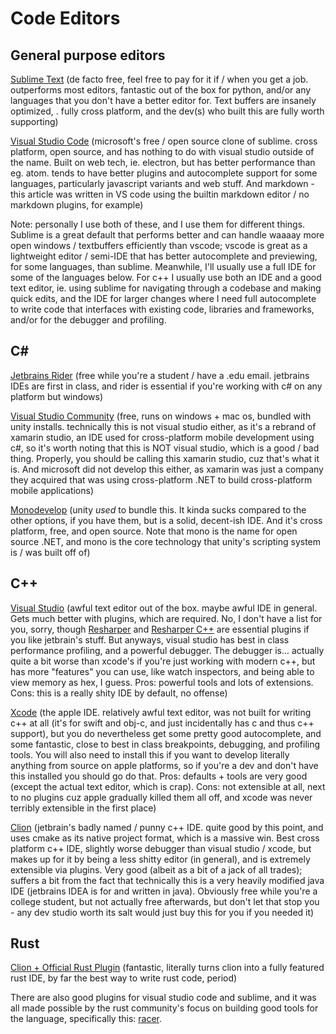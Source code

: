 # Code Editors

## General purpose editors

[Sublime Text](https://www.sublimetext.com/) (de facto free, feel free to pay for it if / when you get a job. outperforms most editors, fantastic out of the box for python, and/or any languages that you don't have a better editor for. Text buffers are insanely optimized, . fully cross platform, and the dev(s) who built this are fully worth supporting)


[Visual Studio Code](https://code.visualstudio.com/) (microsoft's free / open source clone of sublime. cross platform, open source, and has nothing to do with visual studio outside of the name. Built on web tech, ie. electron, but has better performance than eg. atom. tends to have better plugins and autocomplete support for some languages, particularly javascript variants and web stuff. And markdown - this article was written in VS code using the builtin markdown editor / no markdown plugins, for example)

Note: personally I use both of these, and I use them for different things. Sublime is a great default that performs better and can handle waaaay more open windows / textbuffers efficiently than vscode; vscode is great as a lightweight editor / semi-IDE that has better autocomplete and previewing, for some languages, than sublime. Meanwhile, I'll usually use a full IDE for some of the languages below. For c++ I usually use both an IDE and a good text editor, ie. using sublime for navigating through a codebase and making quick edits, and the IDE for larger changes where I need full autocomplete to write code that interfaces with existing code, libraries and frameworks, and/or for the debugger and profiling.

## C#

[Jetbrains Rider](https://www.jetbrains.com/rider/) (free while you're a student / have a .edu email. jetbrains IDEs are first in class, and rider is essential if you're working with c# on any platform but windows)

[Visual Studio Community](https://visualstudio.microsoft.com/vs/community/) (free, runs on windows + mac os, bundled with unity installs. technically this is not visual studio either, as it's a rebrand of xamarin studio, an IDE used for cross-platform mobile development using c#, so it's worth noting that this is NOT visual studio, which is a good / bad thing. Properly, you should be calling this xamarin studio, cuz that's what it is. And microsoft did not develop this either, as xamarin was just a company they acquired that was using cross-platform .NET to build cross-platform mobile applications)

[Monodevelop](https://www.monodevelop.com/) (unity *used* to bundle this. It kinda sucks compared to the other options, if you have them, but is a solid, decent-ish IDE. And it's cross platform, free, and open source. Note that mono is the name for open source .NET, and mono is the core technology that unity's scripting system is / was built off of)

## C++

[Visual Studio](https://visualstudio.microsoft.com/downloads/) (awful text editor out of the box. maybe awful IDE in general. Gets much better with plugins, which are required. No, I don't have a list for you, sorry, though [Resharper](https://www.jetbrains.com/resharper/) and [Resharper C++](https://www.jetbrains.com/resharper-cpp/) are essential plugins if you like jetbrain's stuff. But anyways, visual studio has best in class performance profiling, and a powerful debugger. The debugger is... actually quite a bit worse than xcode's if you're just working with modern c++, but has more "features" you can use, like watch inspectors, and being able to view memory as hex, I guess. Pros: powerful tools and lots of extensions. Cons: this is a really shity IDE by default, no offense)

[Xcode](https://developer.apple.com/xcode/) (the apple IDE. relatively awful text editor, was not built for writing c++ at all (it's for swift and obj-c, and just incidentally has c and thus c++ support), but you do nevertheless get some pretty good autocomplete, and some fantastic, close to best in class breakpoints, debugging, and profiling tools. You will also need to install this if you want to develop literally anything from source on apple platforms, so if you're a dev and don't have this installed you should go do that. Pros: defaults + tools are very good (except the actual text editor, which is crap). Cons: not extensible at all, next to no plugins cuz apple gradually killed them all off, and xcode was never terribly extensible in the first place)

[Clion](https://www.jetbrains.com/clion) (jetbrain's badly named / punny c++ IDE. quite good by this point, and uses cmake as its native project format, which is a massive win. Best cross platform c++ IDE, slightly worse debugger than visual studio / xcode, but makes up for it by being a less shitty editor (in general), and is extremely extensible via plugins. Very good (albeit as a bit of a jack of all trades); suffers a bit from the fact that technically this is a very heavily modified java IDE (jetbrains IDEA is for and written in java). Obviously free while you're a college student, but not actually free afterwards, but don't let that stop you - any dev studio worth its salt would just buy this for you if you needed it)


## Rust

[Clion + Official Rust Plugin](https://plugins.jetbrains.com/plugin/8182-rust) (fantastic, literally turns clion into a fully featured rust IDE, by far the best way to write rust code, period)

There are also good plugins for visual studio code and sublime, and it was all made possible by the rust community's focus on building good tools for the language, specifically this: [racer](https://github.com/racer-rust/racer).
